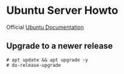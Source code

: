 # Ubuntu Server Howto

Official [Ubuntu Documentation](https://help.ubuntu.com/)

## Upgrade to a newer release

```
# apt update && apt upgrade -y
# do-release-upgrade

```
